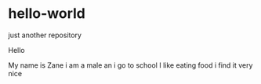 # hello-world
just another repository

Hello

My name is Zane i am a male an i go to school
I like eating food i find it very nice
